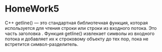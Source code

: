 # HomeWork5
C++ getline() — это стандартная библиотечная функция, которая используется для чтения строки или строки из входного потока. Это часть заголовка <string>.
Функция getline() извлекает символы из входного потока и добавляет их к строковому объекту до тех пор, пока не встретится символ-разделитель.
